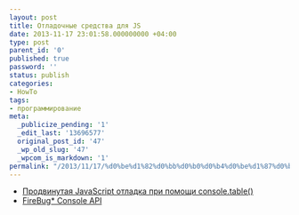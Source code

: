 ```yaml
---
layout: post
title: Отладочные средства для JS
date: 2013-11-17 23:01:58.000000000 +04:00
type: post
parent_id: '0'
published: true
password: ''
status: publish
categories:
- HowTo
tags:
- программирование
meta:
  _publicize_pending: '1'
  _edit_last: '13696577'
  original_post_id: '47'
  _wp_old_slug: '47'
  _wpcom_is_markdown: '1'
permalink: "/2013/11/17/%d0%be%d1%82%d0%bb%d0%b0%d0%b4%d0%be%d1%87%d0%bd%d1%8b%d0%b5-%d1%81%d1%80%d0%b5%d0%b4%d1%81%d1%82%d0%b2%d0%b0-%d0%b4%d0%bb%d1%8f-js/"
---
```

* [Продвинутая JavaScript отладка при помощи console.table()](http://habrahabr.ru/post/202394/ "Продвинутая JavaScript отладка при помощи console.table()")  
* [FireBug\* Console API](http://habrahabr.ru/post/188066/ "FireBug\* Console API")

